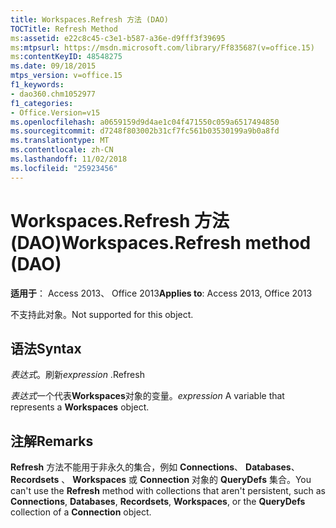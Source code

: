 ```yaml
---
title: Workspaces.Refresh 方法 (DAO)
TOCTitle: Refresh Method
ms:assetid: e22c8c45-c3e1-b587-a36e-d9fff3f39695
ms:mtpsurl: https://msdn.microsoft.com/library/Ff835687(v=office.15)
ms:contentKeyID: 48548275
ms.date: 09/18/2015
mtps_version: v=office.15
f1_keywords:
- dao360.chm1052977
f1_categories:
- Office.Version=v15
ms.openlocfilehash: a0659159d9d4ae1c04f471550c059a6517494850
ms.sourcegitcommit: d7248f803002b31cf7fc561b03530199a9b0a8fd
ms.translationtype: MT
ms.contentlocale: zh-CN
ms.lasthandoff: 11/02/2018
ms.locfileid: "25923456"
---
```

# <a name="workspacesrefresh-method-dao"></a><span data-ttu-id="0aa16-102">Workspaces.Refresh 方法 (DAO)</span><span class="sxs-lookup"><span data-stu-id="0aa16-102">Workspaces.Refresh method (DAO)</span></span>


<span data-ttu-id="0aa16-103">**适用于**： Access 2013、 Office 2013</span><span class="sxs-lookup"><span data-stu-id="0aa16-103">**Applies to**: Access 2013, Office 2013</span></span>

<span data-ttu-id="0aa16-104">不支持此对象。</span><span class="sxs-lookup"><span data-stu-id="0aa16-104">Not supported for this object.</span></span>

## <a name="syntax"></a><span data-ttu-id="0aa16-105">语法</span><span class="sxs-lookup"><span data-stu-id="0aa16-105">Syntax</span></span>

<span data-ttu-id="0aa16-106">*表达式*。刷新</span><span class="sxs-lookup"><span data-stu-id="0aa16-106">*expression* .Refresh</span></span>

<span data-ttu-id="0aa16-107">*表达式*一个代表**Workspaces**对象的变量。</span><span class="sxs-lookup"><span data-stu-id="0aa16-107">*expression* A variable that represents a **Workspaces** object.</span></span>

## <a name="remarks"></a><span data-ttu-id="0aa16-108">注解</span><span class="sxs-lookup"><span data-stu-id="0aa16-108">Remarks</span></span>

<span data-ttu-id="0aa16-109">**Refresh** 方法不能用于非永久的集合，例如 **Connections**、 **Databases**、 **Recordsets** 、 **Workspaces** 或 **Connection** 对象的 **QueryDefs** 集合。</span><span class="sxs-lookup"><span data-stu-id="0aa16-109">You can't use the **Refresh** method with collections that aren't persistent, such as **Connections**, **Databases**, **Recordsets**, **Workspaces**, or the **QueryDefs** collection of a **Connection** object.</span></span>

